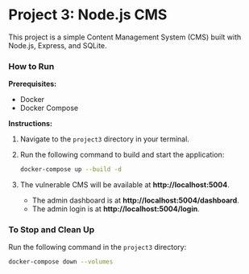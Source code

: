 # Project 3: Node.js CMS

This project is a simple Content Management System (CMS) built with Node.js, Express, and SQLite.

### How to Run

**Prerequisites:**
*   Docker
*   Docker Compose

**Instructions:**

1.  Navigate to the `project3` directory in your terminal.
2.  Run the following command to build and start the application:

    ```bash
    docker-compose up --build -d
    ```

3.  The vulnerable CMS will be available at **http://localhost:5004**.
    *   The admin dashboard is at **http://localhost:5004/dashboard**.
    *   The admin login is at **http://localhost:5004/login**.

### To Stop and Clean Up

Run the following command in the `project3` directory:
```bash
docker-compose down --volumes
```